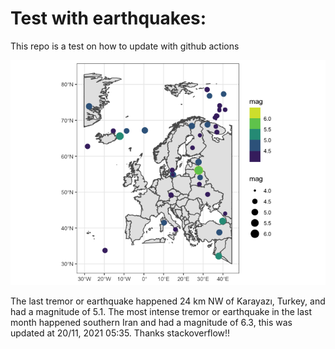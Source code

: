 <!-- README.md is generated from README.Rmd. Please edit that file -->

Test with earthquakes:
======================

This repo is a test on how to update with github actions

![](man/figures/README-unnamed-chunk-2-1.png)

The last tremor or earthquake happened 24 km NW of Karayazı, Turkey, and
had a magnitude of 5.1. The most intense tremor or earthquake in the
last month happened southern Iran and had a magnitude of 6.3, this was
updated at 20/11, 2021 05:35. Thanks stackoverflow!!

